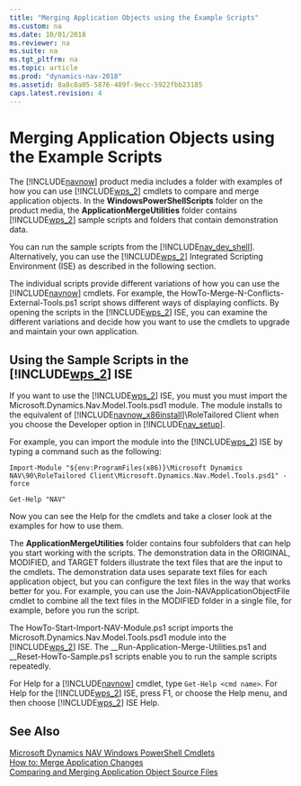 ```yaml
---
title: "Merging Application Objects using the Example Scripts"
ms.custom: na
ms.date: 10/01/2018
ms.reviewer: na
ms.suite: na
ms.tgt_pltfrm: na
ms.topic: article
ms.prod: "dynamics-nav-2018"
ms.assetid: 8a8c8a05-5876-489f-9ecc-5922fbb23185
caps.latest.revision: 4
---
```

# Merging Application Objects using the Example Scripts
The [!INCLUDE[navnow](includes/navnow_md.md)] product media includes a folder with examples of how you can use [!INCLUDE[wps_2](includes/wps_2_md.md)] cmdlets to compare and merge application objects. In the **WindowsPowerShellScripts** folder on the product media, the **ApplicationMergeUtilities** folder contains [!INCLUDE[wps_2](includes/wps_2_md.md)] sample scripts and folders that contain demonstration data.  
  
 You can run the sample scripts from the [!INCLUDE[nav_dev_shell](includes/nav_dev_shell_md.md)]. Alternatively, you can use the [!INCLUDE[wps_2](includes/wps_2_md.md)] Integrated Scripting Environment \(ISE\) as described in the following section.  
  
 The individual scripts provide different variations of how you can use the [!INCLUDE[navnow](includes/navnow_md.md)] cmdlets. For example, the HowTo-Merge-N-Conflicts-External-Tools.ps1 script shows different ways of displaying conflicts. By opening the scripts in the [!INCLUDE[wps_2](includes/wps_2_md.md)] ISE, you can examine the different variations and decide how you want to use the cmdlets to upgrade and maintain your own application.  
  
## Using the Sample Scripts in the [!INCLUDE[wps_2](includes/wps_2_md.md)] ISE  
 If you want to use the [!INCLUDE[wps_2](includes/wps_2_md.md)] ISE, you must you must import the Microsoft.Dynamics.Nav.Model.Tools.psd1 module. The module installs to the equivalent of [!INCLUDE[navnow_x86install](includes/navnow_x86install_md.md)]\\RoleTailored Client when you choose the Developer option in [!INCLUDE[nav_setup](includes/nav_setup_md.md)].  
  
 For example, you can import the module into the [!INCLUDE[wps_2](includes/wps_2_md.md)] ISE by typing a command such as the following:  
  
```  
Import-Module "${env:ProgramFiles(x86)}\Microsoft Dynamics NAV\90\RoleTailored Client\Microsoft.Dynamics.Nav.Model.Tools.psd1" -force  
  
Get-Help "NAV"  
```  
  
 Now you can see the Help for the cmdlets and take a closer look at the examples for how to use them.  
  
 The **ApplicationMergeUtilities** folder contains four subfolders that can help you start working with the scripts. The demonstration data in the ORIGINAL, MODIFIED, and TARGET folders illustrate the text files that are the input to the cmdlets. The demonstration data uses separate text files for each application object, but you can configure the text files in the way that works better for you. For example, you can use the Join-NAVApplicationObjectFile cmdlet to combine all the text files in the MODIFIED folder in a single file, for example, before you run the script.  
  
 The HowTo-Start-Import-NAV-Module.ps1 script imports the Microsoft.Dynamics.Nav.Model.Tools.psd1 module into the [!INCLUDE[wps_2](includes/wps_2_md.md)] ISE. The \_\_Run-Application-Merge-Utilities.ps1 and \_\_Reset-HowTo-Sample.ps1 scripts enable you to run the sample scripts repeatedly.  
  
 For Help for a [!INCLUDE[navnow](includes/navnow_md.md)] cmdlet, type `Get-Help <cmd name>`. For Help for the [!INCLUDE[wps_2](includes/wps_2_md.md)] ISE, press F1, or choose the Help menu, and then choose [!INCLUDE[wps_2](includes/wps_2_md.md)] ISE Help.  
  
## See Also  
 [Microsoft Dynamics NAV Windows PowerShell Cmdlets](Microsoft-Dynamics-NAV-Windows-PowerShell-Cmdlets.md)   
 [How to: Merge Application Changes](How-to--Merge-Application-Changes.md)   
 [Comparing and Merging Application Object Source Files](Comparing-and-Merging-Application-Object-Source-Files.md)